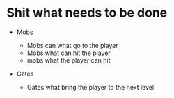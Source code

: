 Shit what needs to be done
==========================

+ Mobs
  + Mobs can what go to the player
  + Mobs what can hit the player
  + mobs what the player can hit

+ Gates
  + Gates what bring the player to the next level
